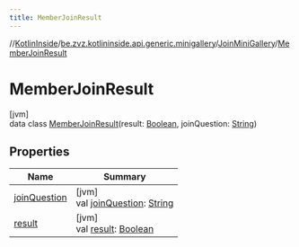```yaml
---
title: MemberJoinResult
---
```

//[KotlinInside](../../../../index.html)/[be.zvz.kotlininside.api.generic.minigallery](../../index.html)/[JoinMiniGallery](../index.html)/[MemberJoinResult](index.html)



# MemberJoinResult



[jvm]\
data class [MemberJoinResult](index.html)(result: [Boolean](https://kotlinlang.org/api/latest/jvm/stdlib/kotlin/-boolean/index.html), joinQuestion: [String](https://kotlinlang.org/api/latest/jvm/stdlib/kotlin/-string/index.html))



## Properties


| Name | Summary |
|---|---|
| [joinQuestion](join-question.html) | [jvm]<br>val [joinQuestion](join-question.html): [String](https://kotlinlang.org/api/latest/jvm/stdlib/kotlin/-string/index.html) |
| [result](result.html) | [jvm]<br>val [result](result.html): [Boolean](https://kotlinlang.org/api/latest/jvm/stdlib/kotlin/-boolean/index.html) |

